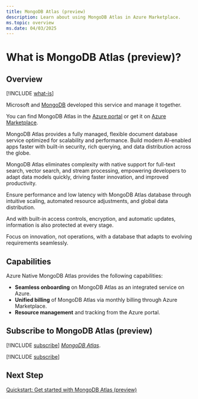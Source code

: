 ```yaml
---
title: MongoDB Atlas (preview)
description: Learn about using MongoDB Atlas in Azure Marketplace.
ms.topic: overview
ms.date: 04/03/2025
---
```


# What is MongoDB Atlas (preview)?

## Overview

[!INCLUDE [what-is](../includes/what-is.md)]

Microsoft and [MongoDB](https://www.mongodb.com/) developed this service and manage it together.

You can find MongoDB Atlas in the [Azure portal](https://portal.azure.com) or get it on [Azure Marketplace](https://aka.ms/ANI/MongoDBAtlas/Marketplace).

MongoDB Atlas provides a fully managed, flexible document database service optimized for scalability and performance. Build modern AI-enabled apps faster with built-in security, rich querying, and data distribution across the globe.

MongoDB Atlas eliminates complexity with native support for full-text search, vector search, and stream processing, empowering developers to adapt data models quickly, driving faster innovation, and improved productivity.

Ensure performance and low latency with MongoDB Atlas database through intuitive scaling, automated resource adjustments, and global data distribution.

And with built-in access controls, encryption, and automatic updates, information is also protected at every stage.

Focus on innovation, not operations, with a database that adapts to evolving requirements seamlessly.

## Capabilities

Azure Native MongoDB Atlas provides the following capabilities:

- **Seamless onboarding** on MongoDB Atlas as an integrated service on Azure.
- **Unified billing** of MongoDB Atlas via monthly billing through Azure Marketplace.
- **Resource management** and tracking from the Azure portal.

## Subscribe to MongoDB Atlas (preview)

[!INCLUDE [subscribe](../includes/subscribe.md)] *[MongoDB Atlas](https://aka.ms/ANI/MongoDBAtlas/Marketplace)*.

[!INCLUDE [subscribe](../includes/subscribe-from-azure-portal.md)]

## Next Step

[Quickstart: Get started with MongoDB Atlas (preview)](create.md)